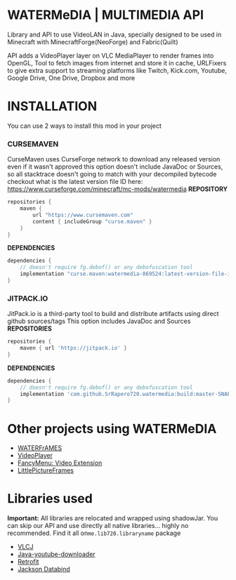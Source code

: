 # WATERMeDIA | MULTIMEDIA API
Library and API to use VideoLAN in Java, specially designed to be used in Minecraft with MinecraftForge(NeoForge) and Fabric(Quilt)

API adds a VideoPlayer layer on VLC MediaPlayer to render frames into OpenGL, Tool to fetch images from internet and store it in cache, URLFixers to give extra support to streaming platforms like Twitch, Kick.com, Youtube, Google Drive, One Drive, Dropbox and more

# INSTALLATION
You can use 2 ways to install this mod in your project

### CURSEMAVEN
CurseMaven uses CurseForge network to download any released version even if it wasn't approved
this option doesn't include JavaDoc or Sources, so all stacktrace doesn't going to match with your decompiled bytecode
checkout what is the latest version file ID here: https://www.curseforge.com/minecraft/mc-mods/watermedia
**REPOSITORY**
```gradle
repositories {
    maven {
        url "https://www.cursemaven.com"
        content { includeGroup "curse.maven" }
    }
}
```

**DEPENDENCIES**
```gradle
dependencies {
    // doesn't require fg.debof() or any debofuscation tool
    implementation "curse.maven:watermedia-869524:latest-version-file-id"
}
```

### JITPACK.IO
JitPack.io is a third-party tool to build and distribute artifacts using direct github sources/tags
This option includes JavaDoc and Sources
**REPOSITORIES**
```gradle
repositories {
    maven { url 'https://jitpack.io' }
}
```

**DEPENDENCIES**
```gradle
dependencies {
    // doesn't require fg.debof() or any debofuscation tool
    implementation 'com.github.SrRapero720.watermedia:build:master-SNAPSHOT'
}
```

# Other projects using WATERMeDIA
- [WATERFrAMES](https://www.curseforge.com/minecraft/mc-mods/waterframes)
- [VideoPlayer](https://www.curseforge.com/minecraft/mc-mods/video-player)
- [FancyMenu: Video Extension](https://legacy.curseforge.com/minecraft/mc-mods/fancymenu-video)
- [LittlePictureFrames](https://www.curseforge.com/minecraft/mc-mods/littleframes)

# Libraries used
**Important:** All libraries are relocated and wrapped using shadowJar. You can skip our API and use
directly all native libraries... highly no recommended. Find it all on``me.lib720.libraryname`` package
- [VLCJ](https://github.com/caprica/vlcj/tree/vlcj-4.x)
- [Java-youtube-downloader](https://github.com/sealedtx/java-youtube-downloader)
- [Retrofit](https://square.github.io/retrofit/)
- [Jackson Databind](https://github.com/FasterXML/jackson-databind)